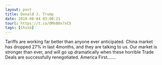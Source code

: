 ```yaml
---
layout: post
title: Donald J. Trump
date: 2018-08-04 03:00:21
tourl: https://t.co/OMxB0x7xC5
tags: [China]
---
```

Tariffs are working far better than anyone ever anticipated. China market has dropped 27% in last 4months, and they are talking to us. Our market is stronger than ever, and will go up dramatically when these horrible Trade Deals are successfully renegotiated. America First.......